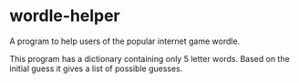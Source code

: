 # wordle-helper

A program to help users of the popular internet game wordle.

This program has a dictionary containing only 5 letter words. Based on the initial guess it gives a list of possible guesses.
